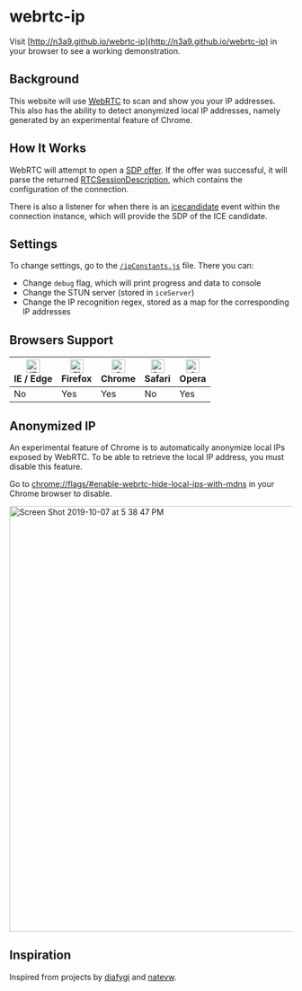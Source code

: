 # webrtc-ip

Visit [http://n3a9.github.io/webrtc-ip](http://n3a9.github.io/webrtc-ip) in your browser to see a working demonstration.

## Background

This website will use [WebRTC](https://webrtc.org) to scan and show you your IP addresses. This also has the ability to detect anonymized local IP addresses, namely generated by an experimental feature of Chrome.

## How It Works

WebRTC will attempt to open a [SDP offer](https://developer.mozilla.org/en-US/docs/Web/API/RTCPeerConnection/createOffer). If the offer was successful, it will parse the returned [RTCSessionDescription](https://developer.mozilla.org/en-US/docs/Web/API/RTCSessionDescription), which contains the configuration of the connection.

There is also a listener for when there is an [icecandidate](https://developer.mozilla.org/en-US/docs/Web/API/RTCPeerConnection/icecandidate_event) event within the connection instance, which will provide the SDP of the ICE candidate.

## Settings

To change settings, go to the [`/ipConstants.js`](https://github.com/n3a9/webrtc-ip/blob/master/ipConstants.js) file. There you can:

- Change `debug` flag, which will print progress and data to console
- Change the STUN server (stored in `iceServer`)
- Change the IP recognition regex, stored as a map for the corresponding IP addresses

## Browsers Support

| [<img src="https://raw.githubusercontent.com/alrra/browser-logos/master/src/edge/edge_48x48.png" alt="IE / Edge" width="24px" height="24px" />](http://godban.github.io/browsers-support-badges/)<br>IE / Edge | [<img src="https://raw.githubusercontent.com/alrra/browser-logos/master/src/firefox/firefox_48x48.png" alt="Firefox" width="24px" height="24px" />](http://godban.github.io/browsers-support-badges/)<br>Firefox | [<img src="https://raw.githubusercontent.com/alrra/browser-logos/master/src/chrome/chrome_48x48.png" alt="Chrome" width="24px" height="24px" />](http://godban.github.io/browsers-support-badges/)<br>Chrome | [<img src="https://raw.githubusercontent.com/alrra/browser-logos/master/src/safari/safari_48x48.png" alt="Safari" width="24px" height="24px" />](http://godban.github.io/browsers-support-badges/)<br>Safari | [<img src="https://raw.githubusercontent.com/alrra/browser-logos/master/src/opera/opera_48x48.png" alt="Opera" width="24px" height="24px" />](http://godban.github.io/browsers-support-badges/)<br>Opera |
| --------- | --------- | --------- | --------- | --------- |
| No | Yes | Yes | No | Yes

## Anonymized IP

An experimental feature of Chrome is to automatically anonymize local IPs exposed by WebRTC. To be able to retrieve the local IP address, you must disable this feature.

Go to [chrome://flags/#enable-webrtc-hide-local-ips-with-mdns](chrome://flags/#enable-webrtc-hide-local-ips-with-mdns) in your Chrome browser to disable.

<img width="758" alt="Screen Shot 2019-10-07 at 5 38 47 PM" src="https://user-images.githubusercontent.com/7104017/66354088-6fcabf80-e929-11e9-8cb4-8028538e31d1.png">

## Inspiration

Inspired from projects by  [diafygi](https://github.com/diafygi/webrtc-ips) and [natevw](https://github.com/natevw/ipcalf).